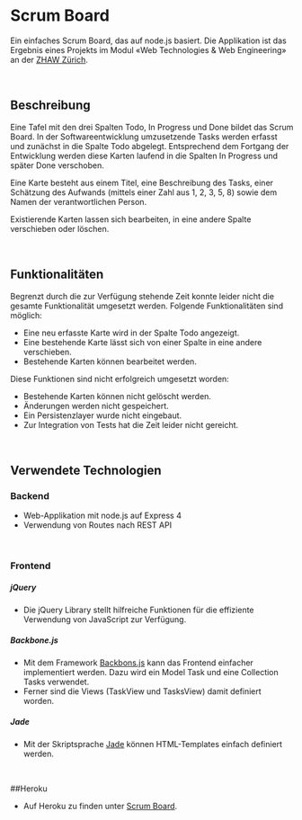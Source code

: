 # Scrum Board

Ein einfaches Scrum Board, das auf node.js basiert. Die Applikation ist das Ergebnis eines Projekts im Modul «Web Technologies & Web Engineering» an der [ZHAW Zürich](http://www.zhaw.ch).

&nbsp;

## Beschreibung

Eine Tafel mit den drei Spalten Todo, In Progress und Done bildet das Scrum Board. In der Softwareentwicklung umzusetzende Tasks werden erfasst und zunächst in die Spalte Todo abgelegt. Entsprechend dem Fortgang der Entwicklung werden diese Karten laufend in die Spalten In Progress und später Done verschoben.

Eine Karte besteht aus einem Titel, eine Beschreibung des Tasks, einer Schätzung des Aufwands (mittels einer Zahl aus 1, 2, 3, 5, 8) sowie dem Namen der verantwortlichen Person.

Existierende Karten lassen sich bearbeiten, in eine andere Spalte verschieben oder löschen.

&nbsp;


## Funktionalitäten

Begrenzt durch die zur Verfügung stehende Zeit konnte leider nicht die gesamte Funktionalität umgesetzt werden. Folgende Funktionalitäten sind möglich: 

* Eine neu erfasste Karte wird in der Spalte Todo angezeigt.
* Eine bestehende Karte lässt sich von einer Spalte in eine andere verschieben.
* Bestehende Karten können bearbeitet werden.


Diese Funktionen sind nicht erfolgreich umgesetzt worden:

* Bestehende Karten können nicht gelöscht werden.
* Änderungen werden nicht gespeichert.
* Ein Persistenzlayer wurde nicht eingebaut.
* Zur Integration von Tests hat die Zeit leider nicht gereicht.

&nbsp;


## Verwendete Technologien

### Backend

* Web-Applikation mit node.js auf Express 4
* Verwendung von Routes nach REST API

&nbsp;


### Frontend

##### jQuery

* Die jQuery Library stellt hilfreiche Funktionen für die effiziente Verwendung von JavaScript zur Verfügung.


##### Backbone.js

* Mit dem Framework [Backbons.js](http://backbonejs.org) kann das Frontend einfacher implementiert werden. Dazu wird ein Model Task und eine Collection Tasks verwendet.
* Ferner sind die Views (TaskView und TasksView) damit definiert worden.


##### Jade

* Mit der Skriptsprache [Jade](http://jade-lang.com) können HTML-Templates einfach definiert werden.

&nbsp;


##Heroku

* Auf Heroku zu finden unter [Scrum Board](https://scrumb.herokuapp.com/tasks).
